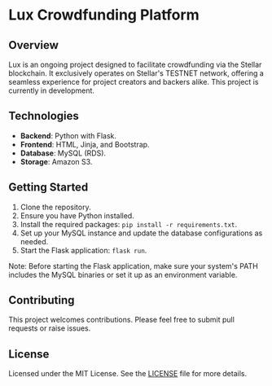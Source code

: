 # Lux Crowdfunding Platform

## Overview

Lux is an ongoing project designed to facilitate crowdfunding via the Stellar blockchain. It exclusively operates on Stellar's TESTNET network, offering a seamless experience for project creators and backers alike. This project is currently in development.

## Technologies

- **Backend**: Python with Flask.
- **Frontend**: HTML, Jinja, and Bootstrap.
- **Database**: MySQL (RDS).
- **Storage**: Amazon S3.

## Getting Started

1. Clone the repository.
2. Ensure you have Python installed.
3. Install the required packages: `pip install -r requirements.txt`.
4. Set up your MySQL instance and update the database configurations as needed.
5. Start the Flask application: `flask run`.

Note: Before starting the Flask application, make sure your system's PATH includes the MySQL binaries or set it up as an environment variable.

## Contributing

This project welcomes contributions. Please feel free to submit pull requests or raise issues.

## License

Licensed under the MIT License. See the [LICENSE](LICENSE) file for more details.

